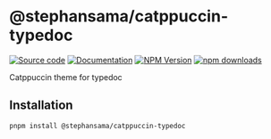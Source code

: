 # @stephansama/catppuccin-typedoc

[![Source code](https://img.shields.io/badge/Source-666666?style=flat\&logo=github\&label=Github\&labelColor=211F1F)](https://github.com/stephansama/packages/tree/main/packages/catppuccin-typedoc)
[![Documentation](https://img.shields.io/badge/Documentation-211F1F?style=flat\&logo=Wikibooks\&labelColor=211F1F)](https://packages.stephansama.info/modules/_stephansama_catppuccin-typedoc)
[![NPM Version](https://img.shields.io/npm/v/%40stephansama%2Fcatppuccin-typedoc?logo=npm\&logoColor=red\&color=211F1F\&labelColor=211F1F)](https://www.npmjs.com/package/@stephansama/catppuccin-typedoc)
[![npm downloads](https://img.shields.io/npm/dw/@stephansama/catppuccin-typedoc?labelColor=211F1F)](https://www.npmjs.com/package/@stephansama/catppuccin-typedoc)

Catppuccin theme for typedoc

## Installation

```sh
pnpm install @stephansama/catppuccin-typedoc
```
